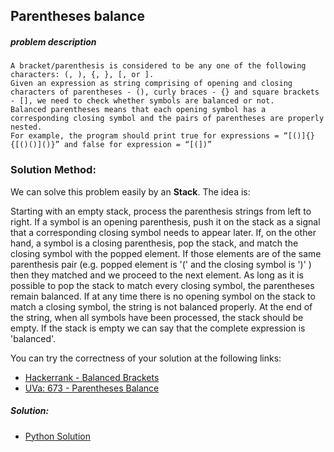 ## Parentheses balance

##### problem description

```
A bracket/parenthesis is considered to be any one of the following characters: (, ), {, }, [, or ].
Given an expression as string comprising of opening and closing characters of parentheses - (), curly braces - {} and square brackets - [], we need to check whether symbols are balanced or not.
Balanced parentheses means that each opening symbol has a corresponding closing symbol and the pairs of parentheses are properly nested.
For example, the program should print true for expressions = “[()]{}{[()()]()}” and false for expression = “[(])”
```

### Solution Method:
We can solve this problem easily by an **Stack**. The idea is:

Starting with an empty stack, process the parenthesis strings from left to right. If a symbol is an opening parenthesis, push it on the stack as a signal that a corresponding closing symbol needs to appear later. If, on the other hand, a symbol is a closing parenthesis, pop the stack, and match the closing symbol with the popped element. If those elements are of the same parenthesis pair (e.g. popped element is '(' and the closing symbol is ')' ) then they matched and we proceed to the next element. As long as it is possible to pop the stack to match every closing symbol, the parentheses remain balanced. If at any time there is no opening symbol on the stack to match a closing symbol, the string is not balanced properly. At the end of the string, when all symbols have been processed, the stack should be empty. If the stack is empty we can say that the complete expression is 'balanced'.

You can try the correctness of your solution at the following links:
- [Hackerrank - Balanced Brackets](https://www.hackerrank.com/challenges/ctci-balanced-brackets)
- [UVa: 673 - Parentheses Balance](https://uva.onlinejudge.org/index.php?option=com_onlinejudge&Itemid=8&page=show_problem&problem=614)

##### Solution:
- [Python Solution](/python-solution)
